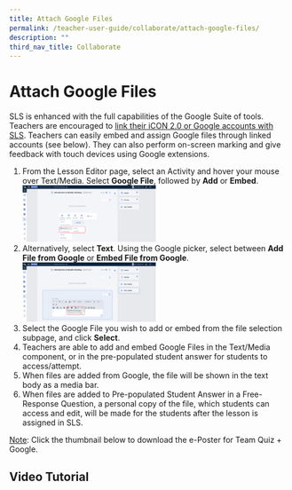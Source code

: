 ```yaml
---
title: Attach Google Files
permalink: /teacher-user-guide/collaborate/attach-google-files/
description: ""
third_nav_title: Collaborate
---
```

<h1 id="attach-google-files">Attach Google Files</h1>
<p>SLS is enhanced with the full capabilities of the Google Suite of tools. Teachers are encouraged to <a href="https://www.notion.so/Manage-Linked-Account-3ba03c957a774c26bee2af7113a05c1a">link their iCON 2.0 or Google accounts with SLS</a>. Teachers can easily embed and assign Google files through linked accounts (see below). They can also perform on-screen marking and give feedback with touch devices using Google extensions. </p>
<ol>
<li>From the Lesson Editor page, select an Activity and hover your mouse over Text/Media. Select <strong>Google File</strong>, followed by <strong>Add</strong> or <strong>Embed</strong>.<img style="width: 50%;" src="/images/2Teacher/C-GoogleFile.png"></li>
<li>Alternatively, select <strong>Text</strong>. Using the Google picker, select between <strong>Add File from Google</strong> or <strong>Embed File from Google</strong>.<img style="width: 50%;" src="/images/2Teacher/C-GoogleFile1.png"></li>
<li>Select the Google File you wish to add or embed from the file selection subpage, and click <strong>Select</strong>.</li>
<li>Teachers are able to add and embed Google Files in the Text/Media component, or in the pre-populated student answer for students to access/attempt. </li>
<li>When files are added from Google, the file will be shown in the text body as a media bar.</li>
<li>When files are added to Pre-populated Student Answer in a Free-Response Question, a personal copy of the file, which students can access and edit, will be made for the students after the lesson is assigned in SLS.</li>
</ol>
<p><u>Note</u>: Click the thumbnail below to download the e-Poster for Team Quiz + Google.</p>
<h2 id="video-tutorial">Video Tutorial</h2>
